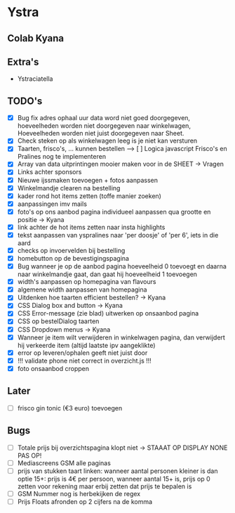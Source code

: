 # Ystra

## Colab Kyana

## Extra's

- Ystraciatella

## TODO's

- [x] Bug fix adres ophaal uur data word niet goed doorgegeven, hoeveelheden worden niet doorgegeven naar winkelwagen, Hoeveelheden worden niet juist doorgegeven naar Sheet.
- [x] Check steken op als winkelwagen leeg is je niet kan versturen
- [x] Taarten, frisco's, ... kunnen bestellen --> [ ] Logica javascript Frisco's en Pralines nog te implementeren
- [x] Array van data uitprintingen mooier maken voor in de SHEET -> Vragen
- [x] Links achter sponsors
- [x] Nieuwe ijssmaken toevoegen + fotos aanpassen
- [x] Winkelmandje clearen na bestelling
- [x] kader rond hot items zetten (toffe manier zoeken)
- [x] aanpassingen imv mails
- [x] foto's op ons aanbod pagina individueel aanpassen qua grootte en positie -> Kyana
- [x] link achter de hot items zetten naar insta highlights
- [x] tekst aanpassen van yspralines naar 'per doosje' of 'per 6', iets in die aard
- [x] checks op invoervelden bij bestelling
- [x] homebutton op de bevestigingspagina
- [x] Bug wanneer je op de aanbod pagina hoeveelheid 0 toevoegt en daarna naar winkelmandje gaat, dan gaat hij hoeveelheid 1 toevoegen
- [x] width's aanpassen op homepagina van flavours
- [x] algemene width aanpassen van homepagina
- [x] Uitdenken hoe taarten efficient bestellen? -> Kyana
- [x] CSS Dialog box and button -> Kyana
- [x] CSS Error-message (zie blad) uitwerken op onsaanbod pagina
- [x] CSS op bestelDialog taarten
- [x] CSS Dropdown menus -> Kyana
- [x] Wanneer je item wilt verwijderen in winkelwagen pagina, dan verwijdert hij verkeerde item (altijd laatste ipv aangeklikte)
- [x] error op leveren/ophalen geeft niet juist door
- [x] !!! validate phone niet correct in overzicht.js !!!
- [x] foto onsaanbod croppen

## Later

- [ ] frisco gin tonic (€3 euro) toevoegen

## Bugs

- [ ] Totale prijs bij overzichtspagina klopt niet -> STAAAT OP DISPLAY NONE PAS OP!
- [ ] Mediascreens GSM alle paginas
- [ ] prijs van stukken taart linken: wanneer aantal personen kleiner is dan optie 15+: prijs is 4€ per persoon, wanneer aantal 15+ is, prijs op 0 zetten voor rekening maar erbij zetten dat prijs te bepalen is
- [ ] GSM Nummer nog is herbekijken de regex
- [ ] Prijs Floats afronden op 2 cijfers na de komma